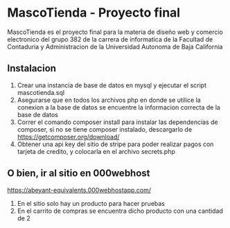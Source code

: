 # MascoTienda - Proyecto final

MascoTienda es el proyecto final para la materia de diseño web y comercio electronico
del grupo 382 de la carrera de informatica de la Facultad de Contaduria y Administracion de la Universidad Autonoma de Baja California

## Instalacion
1. Crear una instancia de base de datos en mysql y ejecutar el script mascotienda.sql
2. Asegurarse que en todos los archivos php en donde se utilice la conexion a la base de datos se encuentre la informacion correcta de la base de datos
3. Correr el comando composer install para instalar las dependencias de composer, si no se tiene composer instalado, descargarlo de https://getcomposer.org/download/
4. Obtener una api key del sitio de stripe para poder realizar pagos con tarjeta de credito, y colocarla en el archivo secrets.php

## O bien, ir al sitio en 000webhost

https://abeyant-equivalents.000webhostapp.com/
1. En el sitio solo hay un producto para hacer pruebas
2. En el carrito de compras se encuentra dicho producto con una cantidad de 2